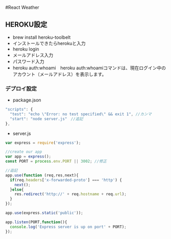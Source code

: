 #React Weather



## HEROKU設定
- brew install heroku-toolbelt
- インストールできたらherokuと入力
- heroku login
- メールアドレス入力
- パスワード入力
- heroku auth:whoami　heroku auth:whoamiコマンドは、現在ログイン中のアカウント（メールアドレス）を表示します。


### デプロイ設定
- package.json

```js
"scripts": {
  "test": "echo \"Error: no test specified\" && exit 1", //カンマ
  "start": "node server.js"　//追記
},
```

- server.js
```js
var express = require('express');

//create our app
var app = express();
const PORT = process.env.PORT || 3002; //修正

//追記
app.use(function (req,res,next){
  if(req.headers['x-forwarded-proto'] === 'http') {
    next();
  }else{
    res.redirect('http://' + req.hostname + req.url);
  }
});

app.use(express.static('public'));

app.listen(PORT,function(){
  console.log('Express server is up on port' + PORT);
});

```
